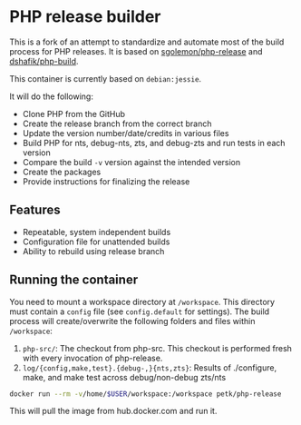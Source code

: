 # PHP release builder

This is a fork of an attempt to standardize and automate most of the build
process for PHP releases. It is based on
[sgolemon/php-release](https://github.com/sgolemon/php-release) and
[dshafik/php-build](https://github.com/dshafik/php-build).

This container is currently based on `debian:jessie`.

It will do the following:

- Clone PHP from the GitHub
- Create the release branch from the correct branch
- Update the version number/date/credits in various files
- Build PHP for nts, debug-nts, zts, and debug-zts and run tests in each version
- Compare the build `-v` version against the intended version
- Create the packages
- Provide instructions for finalizing the release

## Features

- Repeatable, system independent builds
- Configuration file for unattended builds
- Ability to rebuild using release branch

## Running the container

You need to mount a workspace directory at `/workspace`.
This directory must contain a `config` file (see `config.default` for settings).
The build process will create/overwrite the following folders and files within
`/workspace`:

1. `php-src/`: The checkout from php-src. This checkout is performed fresh with
    every invocation of php-release.
2. `log/{config,make,test}.{debug-,}{nts,zts}`: Results of ./configure, make,
    and make test across debug/non-debug zts/nts

```bash
docker run --rm -v/home/$USER/workspace:/workspace petk/php-release
```

This will pull the image from hub.docker.com and run it.
